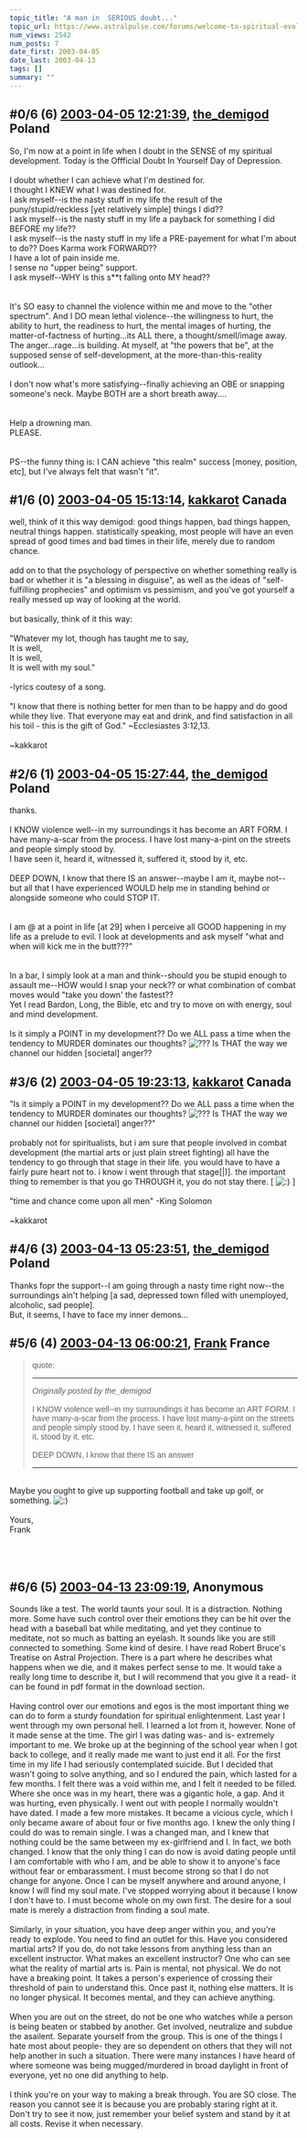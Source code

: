 ```yaml
---
topic_title: "A man in  SERIOUS doubt..."
topic_url: https://www.astralpulse.com/forums/welcome-to-spiritual-evolution!/a-man-in-serious-doubt
num_views: 2542
num_posts: 7
date_first: 2003-04-05
date_last: 2003-04-13
tags: []
summary: ""
---
```


## \#0/6 (6) [2003-04-05 12:21:39](https://www.astralpulse.com/forums/index.php?msg=119785), [the_demigod](https://www.astralpulse.com/forums/profile/?u=1479) Poland ##
<section>
So, I'm now at a point in life when I doubt in the SENSE of my spiritual development. Today is the Offficial Doubt In Yourself Day of Depression.
<br>
<br>
I doubt whether I can achieve what I'm destined for.
<br>
I thought I KNEW what I was destined for.
<br>
I ask myself--is the nasty stuff in my life the result of the puny/stupid/reckless [yet relatively simple] things I did??
<br>
I ask myself--is the nasty stuff in my life a payback for something I did BEFORE my life??
<br>
I ask myself--is the nasty stuff in my life a PRE-payement for what I'm about to do?? Does Karma work FORWARD??
<br>
I have a lot of pain inside me.
<br>
I sense no "upper being" support.
<br>
I ask myself--WHY is this s**t falling onto MY head??
<br>
<br>
<br>
It's SO easy to channel the violence within me and move to the "other spectrum". And I DO mean lethal violence--the willingness to hurt, the ability to hurt, the readiness to hurt, the mental images of hurting, the matter-of-factness of hurting...its ALL there, a thought/smell/image away.
<br>
The anger...rage...is building. At myself, at "the powers that be", at the supposed sense of self-development, at the more-than-this-reality outlook...
<br>
<br>
I don't now what's more satisfying--finally achieving an OBE or snapping someone's neck. Maybe BOTH are a short breath away....
<br>
<br>
<br>
Help a drowning man.
<br>
PLEASE.
<br>
<br>
<br>
PS--the funny thing is: I CAN achieve "this realm" success [money, position, etc], but I've always felt that wasn't "it".
</section>

## \#1/6 (0) [2003-04-05 15:13:14](https://www.astralpulse.com/forums/index.php?msg=27124), [kakkarot](https://www.astralpulse.com/forums/profile/?u=541) Canada ##
<section>
well, think of it this way demigod: good things happen, bad things happen, neutral things happen. statistically speaking, most people will have an even spread of good times and bad times in their life, merely due to random chance.
<br>
<br>
add on to that the psychology of perspective on whether something really is bad or whether it is "a blessing in disguise", as well as the ideas of "self-fulfilling prophecies" and optimism vs pessimism, and you've got yourself a really messed up way of looking at the world.
<br>
<br>
but basically, think of it this way:
<br>
<br>
"Whatever my lot, though has taught me to say,
<br>
It is well,
<br>
It is well,
<br>
It is well with my soul."
<br>
<br>
-lyrics coutesy of a song.
<br>
<br>
"I know that there is nothing better for men than to be happy and do good while they live. That everyone may eat and drink, and find satisfaction in all his toil - this is the gift of God." ~Ecclesiastes 3:12,13.
<br>
<br>
~kakkarot
</section>

## \#2/6 (1) [2003-04-05 15:27:44](https://www.astralpulse.com/forums/index.php?msg=27126), [the_demigod](https://www.astralpulse.com/forums/profile/?u=1479) Poland ##
<section>
thanks.
<br>
<br>
I KNOW violence well--in my surroundings it has become an ART FORM. I have many-a-scar from the process. I have lost many-a-pint on the streets and people simply stood by.
<br>
I have seen it, heard it, witnessed it, suffered it, stood by it, etc.
<br>
<br>
DEEP DOWN, I know that there IS an answer--maybe I am it, maybe not--but all that I have experienced WOULD help me in standing behind or alongside someone who could STOP IT.
<br>
<br>
<br>
I am @ at a point in life [at 29] when I perceive all GOOD happening in my life as a prelude to evil. I look at developments and ask myself "what and when will kick me in the butt???"
<br>
<br>
<br>
In a bar, I simply look at a man and think--should you be stupid enough to assault me--HOW would I snap your neck?? or what combination of combat moves would "take you down' the fastest??
<br>
Yet I read Bardon, Long, the Bible, etc and try to move on with energy, soul and mind development.
<br>
<br>
Is it simply a POINT in my development?? Do we ALL pass a time when the tendency to MURDER dominates our thoughts?
<img alt="???" class="smiley" src="https://www.astralpulse.com/forums/Smileys/fugue/huh.png" title="Huh"/>
Is THAT the way we channel our hidden [societal] anger??
</section>

## \#3/6 (2) [2003-04-05 19:23:13](https://www.astralpulse.com/forums/index.php?msg=27138), [kakkarot](https://www.astralpulse.com/forums/profile/?u=541) Canada ##
<section>
"Is it simply a POINT in my development?? Do we ALL pass a time when the tendency to MURDER dominates our thoughts?
<img alt="???" class="smiley" src="https://www.astralpulse.com/forums/Smileys/fugue/huh.png" title="Huh"/>
Is THAT the way we channel our hidden [societal] anger??"
<br>
<br>
probably not for spiritualists, but i am sure that people involved in combat development (the martial arts or just plain street fighting) all have the tendency to go through that stage in their life. you would have to have a fairly pure heart not to. i know i went through that stage[|)]. the important thing to remember is that you go THROUGH it, you do not stay there. [
<img alt=":)" class="smiley" src="https://www.astralpulse.com/forums/Smileys/fugue/smiley.png" title="Smiley"/>
]
<br>
<br>
"time and chance come upon all men" -King Solomon
<br>
<br>
~kakkarot
</section>

## \#4/6 (3) [2003-04-13 05:23:51](https://www.astralpulse.com/forums/index.php?msg=27896), [the_demigod](https://www.astralpulse.com/forums/profile/?u=1479) Poland ##
<section>
Thanks fopr the support--I am going through a nasty time right now--the surroundings ain't helping [a sad, depressed town filled with unemployed, alcoholic, sad people].
<br>
But, it seems, I have to face my inner demons...
</section>

## \#5/6 (4) [2003-04-13 06:00:21](https://www.astralpulse.com/forums/index.php?msg=27897), [Frank](https://www.astralpulse.com/forums/profile/?u=359) France ##
<section>
<blockquote id='"quote"'>
 <font face='"Arial"' id='"quote"' size='"1"'>
  quote:
  <hr height='"1"' id='"quote"' noshade=""/>
  <i>
   Originally posted by the_demigod
  </i>
  <br>
  <br>
  I KNOW violence well--in my surroundings it has become an ART FORM. I have many-a-scar from the process. I have lost many-a-pint on the streets and people simply stood by. I have seen it, heard it, witnessed it, suffered it, stood by it, etc.
  <br>
  <br>
  DEEP DOWN, I know that there IS an answer
  <hr height='"1"' id='"quote"' noshade=""/>
 </font>
</blockquote>
<br>
Maybe you ought to give up supporting football and take up golf, or something.
<img alt=":)" class="smiley" src="https://www.astralpulse.com/forums/Smileys/fugue/smiley.png" title="Smiley"/>
<br>
<br>
Yours,
<br>
Frank
<br>
<br>
<br>
<br>
</section>

## \#6/6 (5) [2003-04-13 23:09:19](https://www.astralpulse.com/forums/index.php?msg=27944), Anonymous  ##
<section>
Sounds like a test. The world taunts your soul. It is a distraction. Nothing more. Some have such control over their emotions they can be hit over the head with a baseball bat while meditating, and yet they continue to meditate, not so much as batting an eyelash. It sounds like you are still connected to something. Some kind of desire. I have read Robert Bruce's Treatise on Astral Projection. There is a part where he describes what happens when we die, and it makes perfect sense to me. It would take a really long time to describe it, but I will recommend that you give it a read- it can be found in pdf format in the download section.
<br>
<br>
Having control over our emotions and egos is the most important thing we can do to form a sturdy foundation for spiritual enlightenment. Last year I went through my own personal hell. I learned a lot from it, however. None of it made sense at the time. The girl I was dating was- and is- extremely important to me. We broke up at the beginning of the school year when I got back to college, and it really made me want to just end it all. For the first time in my life I had seriously contemplated suicide. But I decided that wasn't going to solve anything, and so I endured the pain, which lasted for a few months. I felt there was a void within me, and I felt it needed to be filled. Where she once was in my heart, there was a gigantic hole, a gap. And it was hurting, even physically. I went out with people I normally wouldn't have dated. I made a few more mistakes. It became a vicious cycle, which I only became aware of about four or five months ago. I knew the only thing I could do was to remain single. I was a changed man, and I knew that nothing could be the same between my ex-girlfriend and I. In fact, we both changed. I know that the only thing I can do now is avoid dating people until I am comfortable with who I am, and be able to show it to anyone's face without fear or embarassment. I must become strong so that I do not change for anyone. Once I can be myself anywhere and around anyone, I know I will find my soul mate. I've stopped worrying about it because I know I don't have to. I must become whole on my own first. The desire for a soul mate is merely a distraction from finding a soul mate.
<br>
<br>
Similarly, in your situation, you have deep anger within you, and you're ready to explode. You need to find an outlet for this. Have you considered martial arts? If you do, do not take lessons from anything less than an excellent instructor. What makes an excellent instructor? One who can see what the reality of martial arts is. Pain is mental, not physical. We do not have a breaking point. It takes a person's experience of crossing their threshold of pain to understand this. Once past it, nothing else matters. It is no longer physical. It becomes mental, and they can achieve anything.
<br>
<br>
When you are out on the street, do not be one who watches while a person is being beaten or stabbed by another. Get involved, neutralize and subdue the asailent. Separate yourself from the group. This is one of the things I hate most about people- they are so dependent on others that they will not help another in such a situation. There were many instances I have heard of where someone was being mugged/murdered in broad daylight in front of everyone, yet no one did anything to help.
<br>
<br>
I think you're on your way to making a break through. You are SO close. The reason you cannot see it is because you are probably staring right at it. Don't try to see it now, just remember your belief system and stand by it at all costs. Revise it when necessary.
</section>